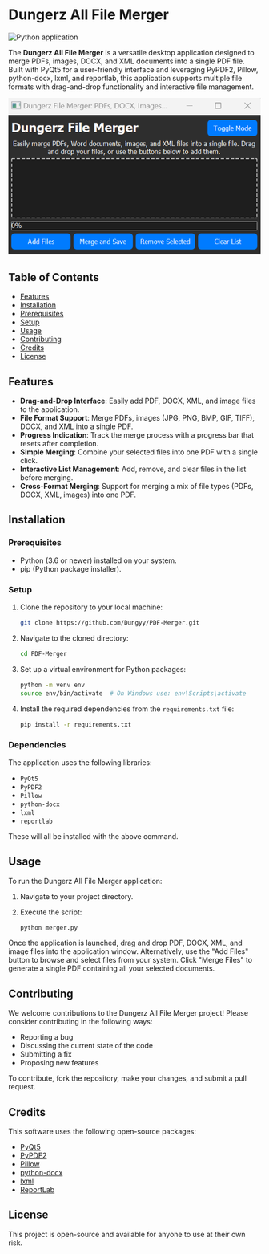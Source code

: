 # Dungerz All File Merger

![Python application](https://img.shields.io/badge/python-application-blue.svg)

The **Dungerz All File Merger** is a versatile desktop application designed to merge PDFs, images, DOCX, and XML documents into a single PDF file. Built with PyQt5 for a user-friendly interface and leveraging PyPDF2, Pillow, python-docx, lxml, and reportlab, this application supports multiple file formats with drag-and-drop functionality and interactive file management.

![alt text](./dungerzFileMerger.png)

## Table of Contents

- [Features](#features)
- [Installation](#installation)
- [Prerequisites](#prerequisites)
- [Setup](#setup)
- [Usage](#usage)
- [Contributing](#contributing)
- [Credits](#credits)
- [License](#license)

## Features

- **Drag-and-Drop Interface**: Easily add PDF, DOCX, XML, and image files to the application.
- **File Format Support**: Merge PDFs, images (JPG, PNG, BMP, GIF, TIFF), DOCX, and XML into a single PDF.
- **Progress Indication**: Track the merge process with a progress bar that resets after completion.
- **Simple Merging**: Combine your selected files into one PDF with a single click.
- **Interactive List Management**: Add, remove, and clear files in the list before merging.
- **Cross-Format Merging**: Support for merging a mix of file types (PDFs, DOCX, XML, images) into one PDF.

## Installation

### Prerequisites

- Python (3.6 or newer) installed on your system.
- pip (Python package installer).

### Setup

1. Clone the repository to your local machine:

    ```bash
    git clone https://github.com/Dungyy/PDF-Merger.git
    ```

2. Navigate to the cloned directory:

    ```bash
    cd PDF-Merger
    ```

3. Set up a virtual environment for Python packages:

    ```bash
    python -m venv env
    source env/bin/activate  # On Windows use: env\Scripts\activate
    ```

4. Install the required dependencies from the `requirements.txt` file:

    ```bash
    pip install -r requirements.txt
    ```

### Dependencies

The application uses the following libraries:
- `PyQt5`
- `PyPDF2`
- `Pillow`
- `python-docx`
- `lxml`
- `reportlab`

These will all be installed with the above command.

## Usage

To run the Dungerz All File Merger application:

1. Navigate to your project directory.
2. Execute the script:

    ```bash
    python merger.py
    ```

Once the application is launched, drag and drop PDF, DOCX, XML, and image files into the application window. Alternatively, use the "Add Files" button to browse and select files from your system. Click "Merge Files" to generate a single PDF containing all your selected documents.

## Contributing

We welcome contributions to the Dungerz All File Merger project! Please consider contributing in the following ways:

- Reporting a bug
- Discussing the current state of the code
- Submitting a fix
- Proposing new features

To contribute, fork the repository, make your changes, and submit a pull request.

## Credits

This software uses the following open-source packages:

- [PyQt5](https://riverbankcomputing.com/software/pyqt/intro)
- [PyPDF2](https://pypi.org/project/PyPDF2/)
- [Pillow](https://python-pillow.org/)
- [python-docx](https://python-docx.readthedocs.io/en/latest/)
- [lxml](https://lxml.de/)
- [ReportLab](https://www.reportlab.com/)

## License

This project is open-source and available for anyone to use at their own risk.

